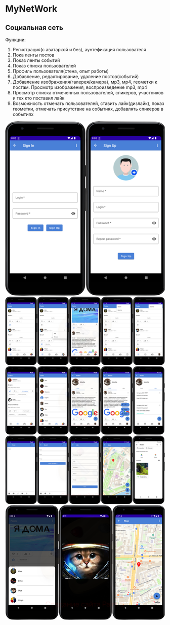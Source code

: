 # MyNetWork
## Социальная сеть
Функции:
1. Регистрация(с аватаркой и без), аунтефикация пользователя
2. Пока ленты постов
3. Показ ленты событий
4. Показ списка пользователей
5. Профиль пользователя(стена, опыт работы)
6. Добавление, редактирование, удаление постов(событий)
7. Добавление изображения(галерея/камера), мр3, мр4, геометки к постам. Просмотр изображения, воспроизведение mp3, mp4
8. Просмотр списка отмеченных пользователей, спикеров, участников и тех кто поставил лайк
9. Возможность отмечать пользователей, ставить лайк(дизлайк), показ геометки, отмечать присутствие на событиях, добавлять спикеров в событиях
  
![Image alt](https://github.com/EugeneKhomitskiy/MyNetWork/blob/master/pictures/1.png)
![Image alt](https://github.com/EugeneKhomitskiy/MyNetWork/blob/master/pictures/2.png)
![Image alt](https://github.com/EugeneKhomitskiy/MyNetWork/blob/master/pictures/3.png)
![Image alt](https://github.com/EugeneKhomitskiy/MyNetWork/blob/master/pictures/4.png)
![Image alt](https://github.com/EugeneKhomitskiy/MyNetWork/blob/master/pictures/5.png)
